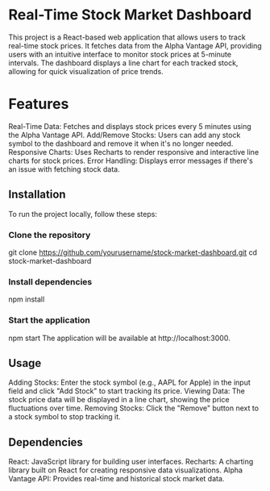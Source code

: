 # Real-Time Stock Market Dashboard
This project is a React-based web application that allows users to track real-time stock prices. It fetches data from the Alpha Vantage API, providing users with an intuitive interface to monitor stock prices at 5-minute intervals. The dashboard displays a line chart for each tracked stock, allowing for quick visualization of price trends.

# Features
Real-Time Data: Fetches and displays stock prices every 5 minutes using the Alpha Vantage API.
Add/Remove Stocks: Users can add any stock symbol to the dashboard and remove it when it's no longer needed.
Responsive Charts: Uses Recharts to render responsive and interactive line charts for stock prices.
Error Handling: Displays error messages if there's an issue with fetching stock data.

## Installation
To run the project locally, follow these steps:

### Clone the repository
git clone https://github.com/yourusername/stock-market-dashboard.git
cd stock-market-dashboard

### Install dependencies
npm install

### Start the application
npm start
The application will be available at http://localhost:3000.

## Usage
Adding Stocks: Enter the stock symbol (e.g., AAPL for Apple) in the input field and click "Add Stock" to start tracking its price.
Viewing Data: The stock price data will be displayed in a line chart, showing the price fluctuations over time.
Removing Stocks: Click the "Remove" button next to a stock symbol to stop tracking it.

## Dependencies
React: JavaScript library for building user interfaces.
Recharts: A charting library built on React for creating responsive data visualizations.
Alpha Vantage API: Provides real-time and historical stock market data.
